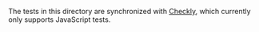 The tests in this directory are synchronized with [Checkly](https://app.checklyhq.com), which currently only supports JavaScript tests.
